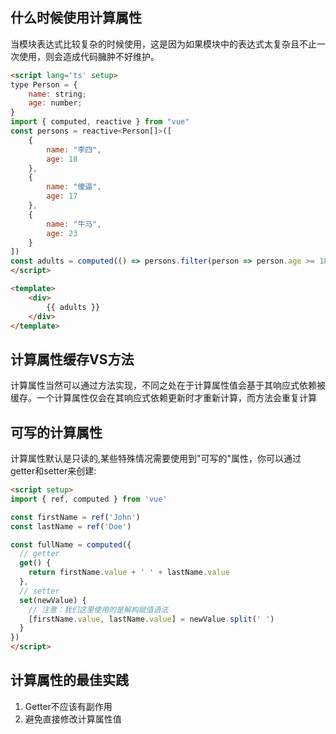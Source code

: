 ## 什么时候使用计算属性
当模块表达式比较复杂的时候使用，这是因为如果模块中的表达式太复杂且不止一次使用，则会造成代码臃肿不好维护。
```html
<script lang='ts' setup>
type Person = {
	name: string;
	age: number;
}
import { computed, reactive } from "vue"
const persons = reactive<Person[]>([
	{
		name: "李四",
		age: 18
	},
	{
		name: "傻逼",
		age: 17
	},
	{
		name: "牛马",
		age: 23
	}
])
const adults = computed(() => persons.filter(person => person.age >= 18).map(person => person.name).toString())
</script>

<template>
	<div>
		{{ adults }}
	</div>
</template>
```
## 计算属性缓存VS方法
计算属性当然可以通过方法实现，不同之处在于计算属性值会基于其响应式依赖被缓存。一个计算属性仅会在其响应式依赖更新时才重新计算，而方法会重复计算
## 可写的计算属性
计算属性默认是只读的,某些特殊情况需要使用到"可写的"属性，你可以通过getter和setter来创建:
```html
<script setup>
import { ref, computed } from 'vue'

const firstName = ref('John')
const lastName = ref('Doe')

const fullName = computed({
  // getter
  get() {
    return firstName.value + ' ' + lastName.value
  },
  // setter
  set(newValue) {
    // 注意：我们这里使用的是解构赋值语法
    [firstName.value, lastName.value] = newValue.split(' ')
  }
})
</script>
```
## 计算属性的最佳实践
1. Getter不应该有副作用
2. 避免直接修改计算属性值